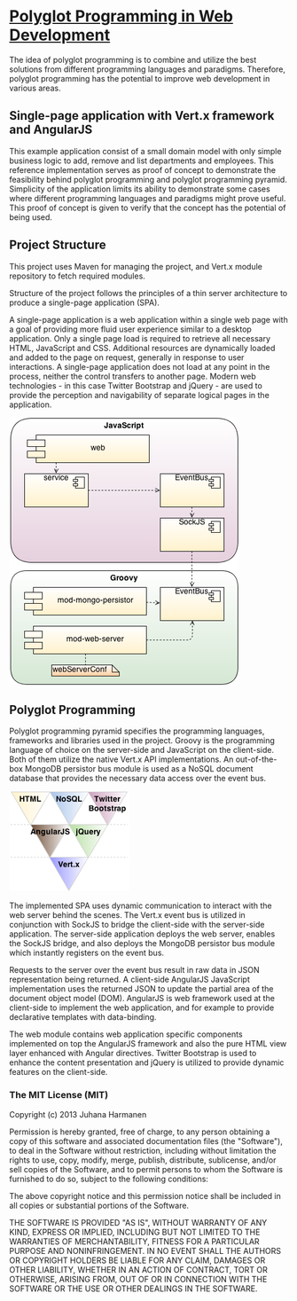 # [Polyglot Programming in Web Development](http://urn.fi/URN:NBN:fi:tty-201309131343) #

The idea of polyglot programming is to combine and utilize the best solutions from different programming languages and paradigms. Therefore, polyglot programming has the potential to improve web development in various areas.

## Single-page application with Vert.x framework and AngularJS ##

This example application consist of a small domain model with only simple business logic to add, remove and list departments and employees. This reference implementation serves as proof of concept to demonstrate the feasibility behind polyglot programming and polyglot programming pyramid. Simplicity of the application limits its ability to demonstrate some cases where different programming languages and paradigms might prove useful. This proof of concept is given to verify that the concept has the potential of being used.

## Project Structure ##

This project uses Maven for managing the project, and Vert.x module repository to fetch required modules.

Structure of the project follows the principles of a thin server architecture to produce a single-page application (SPA).

A single-page application is a web application within a single web page with a goal of providing more fluid user experience similar to a desktop application. Only a single page load is required to retrieve all necessary HTML, JavaScript and CSS. Additional resources are dynamically loaded and added to the page on request, generally in response to user interactions. A single-page application does not load at any point in the process, neither the control transfers to another page. Modern web technologies - in this case Twitter Bootstrap and jQuery - are used to provide the perception and navigability of separate logical pages in the application.

![Project structure of the Java project](project_structure_vertx.png)

## Polyglot Programming ##

Polyglot programming pyramid specifies the programming languages, frameworks and libraries used in the project. Groovy is the programming language of choice on the server-side and JavaScript on the client-side. Both of them utilize the native Vert.x API implementations. An out-of-the-box MongoDB persistor bus module is used as a NoSQL document database that provides the necessary data access over the event bus.

![Polyglot programming pyramid of the Vertx project](pyramid_vertx.png)

The implemented SPA uses dynamic communication to interact with the web server behind the scenes. The Vert.x event bus is utilized in conjunction with SockJS to bridge the client-side with the server-side application. The server-side application deploys the web server, enables the SockJS bridge, and also deploys the MongoDB persistor bus module which instantly registers on the event bus.

Requests to the server over the event bus result in raw data in JSON representation being returned. A client-side AngularJS JavaScript implementation uses the returned JSON to update the partial area of the document object model (DOM). AngularJS is web framework used at the client-side to implement the web application, and for example to provide declarative templates with data-binding.

The web module contains web application specific components implemented on top the AngularJS framework and also the pure HTML view layer enhanced with Angular directives. Twitter Bootstrap is used to enhance the content presentation and jQuery is utilized to provide dynamic features on the client-side.

### The MIT License (MIT) ###

Copyright (c) 2013 Juhana Harmanen

Permission is hereby granted, free of charge, to any person obtaining a copy of
this software and associated documentation files (the "Software"), to deal in
the Software without restriction, including without limitation the rights to
use, copy, modify, merge, publish, distribute, sublicense, and/or sell copies of
the Software, and to permit persons to whom the Software is furnished to do so,
subject to the following conditions:

The above copyright notice and this permission notice shall be included in all
copies or substantial portions of the Software.

THE SOFTWARE IS PROVIDED "AS IS", WITHOUT WARRANTY OF ANY KIND, EXPRESS OR
IMPLIED, INCLUDING BUT NOT LIMITED TO THE WARRANTIES OF MERCHANTABILITY, FITNESS
FOR A PARTICULAR PURPOSE AND NONINFRINGEMENT. IN NO EVENT SHALL THE AUTHORS OR
COPYRIGHT HOLDERS BE LIABLE FOR ANY CLAIM, DAMAGES OR OTHER LIABILITY, WHETHER
IN AN ACTION OF CONTRACT, TORT OR OTHERWISE, ARISING FROM, OUT OF OR IN
CONNECTION WITH THE SOFTWARE OR THE USE OR OTHER DEALINGS IN THE SOFTWARE.


